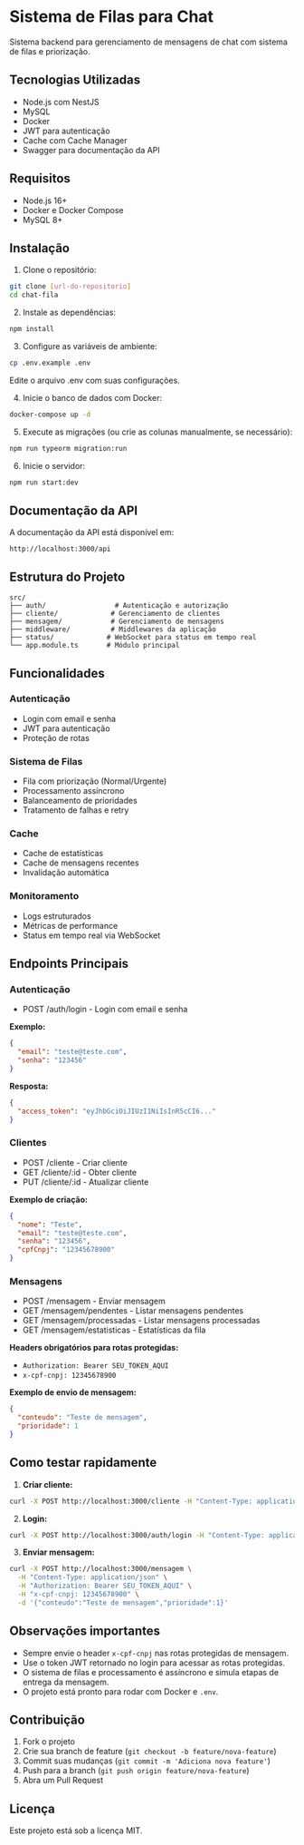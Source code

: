 # Sistema de Filas para Chat

Sistema backend para gerenciamento de mensagens de chat com sistema de filas e priorização.

## Tecnologias Utilizadas

- Node.js com NestJS
- MySQL
- Docker
- JWT para autenticação
- Cache com Cache Manager
- Swagger para documentação da API

## Requisitos

- Node.js 16+
- Docker e Docker Compose
- MySQL 8+

## Instalação

1. Clone o repositório:
```bash
git clone [url-do-repositorio]
cd chat-fila
```

2. Instale as dependências:
```bash
npm install
```

3. Configure as variáveis de ambiente:
```bash
cp .env.example .env
```
Edite o arquivo .env com suas configurações.

4. Inicie o banco de dados com Docker:
```bash
docker-compose up -d
```

5. Execute as migrações (ou crie as colunas manualmente, se necessário):
```bash
npm run typeorm migration:run
```

6. Inicie o servidor:
```bash
npm run start:dev
```

## Documentação da API

A documentação da API está disponível em:
```
http://localhost:3000/api
```

## Estrutura do Projeto

```
src/
├── auth/                 # Autenticação e autorização
├── cliente/             # Gerenciamento de clientes
├── mensagem/            # Gerenciamento de mensagens
├── middleware/          # Middlewares da aplicação
├── status/             # WebSocket para status em tempo real
└── app.module.ts       # Módulo principal
```

## Funcionalidades

### Autenticação
- Login com email e senha
- JWT para autenticação
- Proteção de rotas

### Sistema de Filas
- Fila com priorização (Normal/Urgente)
- Processamento assíncrono
- Balanceamento de prioridades
- Tratamento de falhas e retry

### Cache
- Cache de estatísticas
- Cache de mensagens recentes
- Invalidação automática

### Monitoramento
- Logs estruturados
- Métricas de performance
- Status em tempo real via WebSocket

## Endpoints Principais

### Autenticação
- POST /auth/login - Login com email e senha

**Exemplo:**
```json
{
  "email": "teste@teste.com",
  "senha": "123456"
}
```
**Resposta:**
```json
{
  "access_token": "eyJhbGciOiJIUzI1NiIsInR5cCI6..."
}
```

### Clientes
- POST /cliente - Criar cliente
- GET /cliente/:id - Obter cliente
- PUT /cliente/:id - Atualizar cliente

**Exemplo de criação:**
```json
{
  "nome": "Teste",
  "email": "teste@teste.com",
  "senha": "123456",
  "cpfCnpj": "12345678900"
}
```

### Mensagens
- POST /mensagem - Enviar mensagem
- GET /mensagem/pendentes - Listar mensagens pendentes
- GET /mensagem/processadas - Listar mensagens processadas
- GET /mensagem/estatisticas - Estatísticas da fila

**Headers obrigatórios para rotas protegidas:**
- `Authorization: Bearer SEU_TOKEN_AQUI`
- `x-cpf-cnpj: 12345678900`

**Exemplo de envio de mensagem:**
```json
{
  "conteudo": "Teste de mensagem",
  "prioridade": 1
}
```

## Como testar rapidamente

1. **Criar cliente:**
```bash
curl -X POST http://localhost:3000/cliente -H "Content-Type: application/json" -d '{"nome":"Teste","email":"teste@teste.com","senha":"123456","cpfCnpj":"12345678900"}'
```

2. **Login:**
```bash
curl -X POST http://localhost:3000/auth/login -H "Content-Type: application/json" -d '{"email":"teste@teste.com","senha":"123456"}'
```

3. **Enviar mensagem:**
```bash
curl -X POST http://localhost:3000/mensagem \
  -H "Content-Type: application/json" \
  -H "Authorization: Bearer SEU_TOKEN_AQUI" \
  -H "x-cpf-cnpj: 12345678900" \
  -d '{"conteudo":"Teste de mensagem","prioridade":1}'
```

## Observações importantes
- Sempre envie o header `x-cpf-cnpj` nas rotas protegidas de mensagem.
- Use o token JWT retornado no login para acessar as rotas protegidas.
- O sistema de filas e processamento é assíncrono e simula etapas de entrega da mensagem.
- O projeto está pronto para rodar com Docker e `.env`.

## Contribuição

1. Fork o projeto
2. Crie sua branch de feature (`git checkout -b feature/nova-feature`)
3. Commit suas mudanças (`git commit -m 'Adiciona nova feature'`)
4. Push para a branch (`git push origin feature/nova-feature`)
5. Abra um Pull Request

## Licença

Este projeto está sob a licença MIT.
